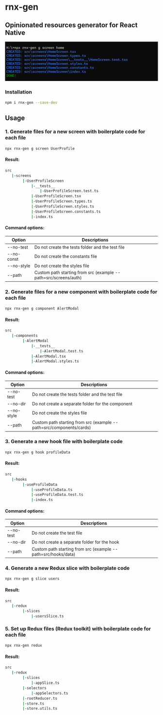 # rnx-gen

## Opinionated resources generator for React Native

![create screen example](https://github.com/Balthazar33/rnx-gen/blob/main/rnx-gen-example-screen.png?raw=true)

### Installation

```bash
npm i rnx-gen --save-dev
```

## Usage

### 1. Generate files for a new screen with boilerplate code for each file

```bash
npx rnx-gen g screen UserProfile
```

#### Result:

```bash
src
   |-screens
        |-UserProfileScreen
            |-__tests__
                |-UserProfileScreen.test.ts
            |-UserProfileScreen.tsx
            |-UserProfileScreen.types.ts
            |-UserProfileScreen.styles.ts
            |-UserProfileScreen.constants.ts
            |-index.ts
```

#### Command options:

| Option     | Descriptions                                                    |
| ---------- | --------------------------------------------------------------- |
| --no-test  | Do not create the tests folder and the test file                |
| --no-const | Do not create the constants file                                |
| --no-style | Do not create the styles file                                   |
| --path     | Custom path starting from src (example --path=src/screens/auth) |

### 2. Generate files for a new component with boilerplate code for each file

```bash
npx rnx-gen g component AlertModal
```

#### Result:

```bash
src
   |-components
        |-AlertModal
            |-__tests__
                |-AlertModal.test.ts
            |-AlertModal.tsx
            |-AlertModal.styles.ts
```

#### Command options:

| Option     | Descriptions                                                        |
| ---------- | ------------------------------------------------------------------- |
| --no-test  | Do not create the tests folder and the test file                    |
| --no-dir   | Do not create a separate folder for the component                   |
| --no-style | Do not create the styles file                                       |
| --path     | Custom path starting from src (example --path=src/components/cards) |

### 3. Generate a new hook file with boilerplate code

```bash
npx rnx-gen g hook profileData
```

#### Result:

```bash
src
   |-hooks
        |-useProfileData
            |-useProfileData.ts
            |-useProfileData.test.ts
            |-index.ts
```

#### Command options:

| Option    | Descriptions                                                  |
| --------- | ------------------------------------------------------------- |
| --no-test | Do not create the test file                                   |
| --no-dir  | Do not create a separate folder for the hook                  |
| --path    | Custom path starting from src (example --path=src/hooks/data) |

### 4. Generate a new Redux slice with boilerplate code

```bash
npx rnx-gen g slice users
```

#### Result:

```bash
src
   |-redux
        |-slices
            |-usersSlice.ts
```

### 5. Set up Redux files (Redux toolkit) with boilerplate code for each file

```bash
npx rnx-gen redux
```

#### Result:

```bash
src
   |-redux
        |-slices
            |-appSlice.ts
        |-selectors
            |-appSelectors.ts
        |-rootReducer.ts
        |-store.ts
        |-store.utils.ts
```
